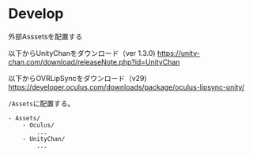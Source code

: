# Develop

外部Asssetsを配置する

以下からUnityChanをダウンロード（ver 1.3.0)
https://unity-chan.com/download/releaseNote.php?id=UnityChan

以下からOVRLipSyncをダウンロード（v29)
https://developer.oculus.com/downloads/package/oculus-lipsync-unity/

`/Assets`に配置する。

```
- Assets/
    - Oculus/
        ...
    - UnityChan/
        ...
```
